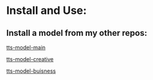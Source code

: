 <h1>Install and Use:</h1>

<h2>Install a model from my other repos:</h2>
           
  [tts-model-main](https://github.com/zhrexx/tts-model-main/)

           
[tts-model-creative](https://github.com/zhrexx/tts-model-creative/)
           
[tts-model-buisness](https://github.com/zhrexx/tts-model-buiness/)


